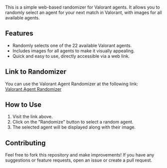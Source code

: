 This is a simple web-based randomizer for Valorant agents. It allows you to randomly select an agent for your next match in Valorant, with images for all available agents.

## Features
- Randomly selects one of the 22 available Valorant agents.
- Includes images for all agents to make it visually appealing.
- Quick and easy to use, directly accessible via a web link.

## Link to Randomizer
You can use the Valorant Agent Randomizer at the following link:  
[Valorant Agent Randomizer](https://klys-beep.github.io/Randomizer/)

## How to Use
1. Visit the link above.
2. Click on the "Randomize" button to select a random agent.
3. The selected agent will be displayed along with their image.

## Contributing
Feel free to fork this repository and make improvements! If you have any suggestions or feature requests, open an issue or create a pull request.
